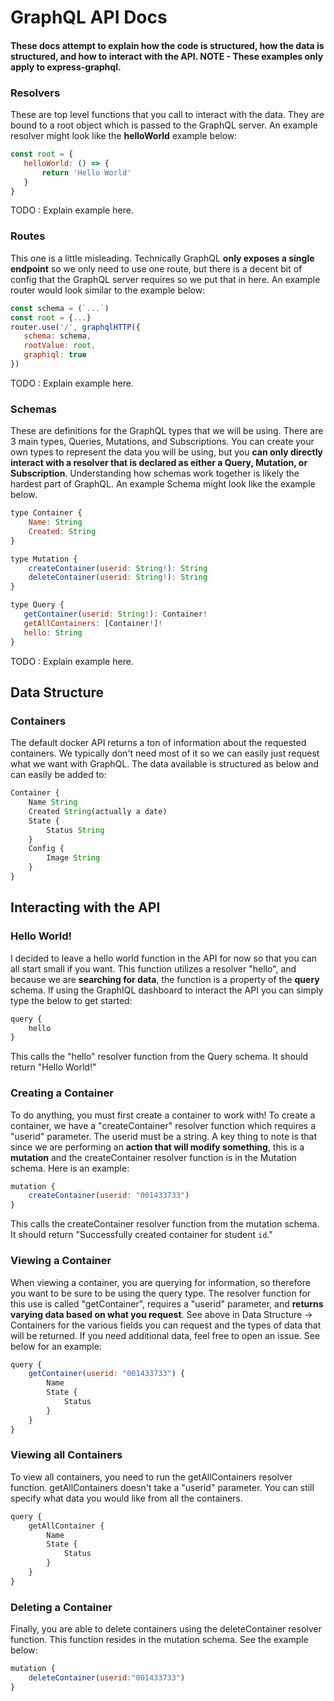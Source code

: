 # GraphQL API Docs
#### These docs attempt to explain how the code is structured, how the data is structured, and how to interact with the API. NOTE - These examples only apply to express-graphql.
### Resolvers
These are top level functions that you call to interact with the data. They are bound to a root object which is passed to the GraphQL server. An example resolver might look like the **helloWorld** example below: 
 ```javascript
const root = {
    helloWorld: () => {
        return 'Hello World'
    }
}
```
TODO : Explain example here.
 
### Routes
This one is a little misleading. Technically GraphQL **only exposes a single endpoint** so we only need to use one route, but there is a decent bit of config that the GraphQL server requires so we put that in here. An example router would look similar to the example below:
 ```javascript
const schema = (`...`)
const root = {...}
router.use('/', graphqlHTTP({
    schema: schema,
    rootValue: root,
    graphiql: true
})

```
TODO : Explain example here.
 
### Schemas
These are definitions for the GraphQL types that we will be using. There are 3 main types, Queries, Mutations, and Subscriptions. You can create your own types to represent the data you will be using, but you **can only directly interact with a resolver that is declared as either a Query, Mutation, or Subscription**. Understanding how schemas work together is likely the hardest part of GraphQL.  An example Schema might look like the example below.
 ```javascript
 type Container {
     Name: String
     Created: String
 }
 
 type Mutation {
     createContainer(userid: String!): String
     deleteContainer(userid: String!): String
 }
 
type Query {
    getContainer(userid: String!): Container!
    getAllContainers: [Container!]!
    hello: String
}
```
TODO : Explain example here.


## Data Structure

### Containers
The default docker API returns a ton of information about the requested containers. We typically don't need most of it so we can easily just request what we want with GraphQL. The data available is structured as below and can easily be added to:
```javascript
Container {
    Name String
    Created String(actually a date)
    State {
        Status String
    }
    Config {
        Image String
    }
} 
```

## Interacting with the API
### Hello World!
I decided to leave a hello world function in the API for now so that you can all start small if you want. This function utilizes a resolver "hello", and because we are **searching for data**, the function is a property of the **query** schema. If using the GraphIQL dashboard to interact the API you can simply type the below to get started: 
```javascript
query {
    hello
}
```
This calls the "hello" resolver function from the Query schema. It should return "Hello World!"

### Creating a Container
To do anything, you must first create a container to work with! To create a container, we have a "createContainer" resolver function which requires a "userid" parameter. The userid must be a string. A key thing to note is that since we are performing an **action that will modify something**, this is a **mutation** and the createContainer resolver function is in the Mutation schema. Here is an example:
```javascript
mutation {
    createContainer(userid: "001433733")
}
```
This calls the createContainer resolver function from the mutation schema. It should return "Successfully created container for student `id`."

### Viewing a Container
When viewing a container, you are querying for information, so therefore you want to be sure to be using the query type. The resolver function for this use is called "getContainer", requires a "userid" parameter, and **returns varying data based on what you request**. See above in Data Structure -> Containers for the various fields you can request and the types of data that will be returned. If you need additional data, feel free to open an issue. See below for an example:
```javascript
query {
    getContainer(userid: "001433733") {
    	Name
        State {
        	Status
        }
    }
}
```
### Viewing all Containers
To view all containers, you need to run the getAllContainers resolver function. getAllContainers doesn't take a "userid" parameter. You can still specify what data you would like from all the containers.
```javascript
query {
    getAllContainer {
    	Name
        State {
        	Status
        }
    }
}
```
### Deleting a Container
Finally, you are able to delete containers using the deleteContainer resolver function. This function resides in the mutation schema. See the example below:
```javascript
mutation {
	deleteContainer(userid:"001433733")
}
```